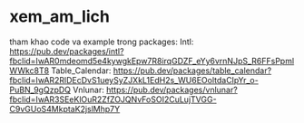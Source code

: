 # xem_am_lich

tham khao code va example trong packages:
Intl: https://pub.dev/packages/intl?fbclid=IwAR0mdeomd5e4kywgkEpw7R8irqGDZF_eYy6vrnNJpS_R6FFsPpmlWWkc8T8
Table_Calendar: https://pub.dev/packages/table_calendar?fbclid=IwAR2RlDEcDvS1ueySyZJXkL1EdH2s_WU6EOoltdaCIpYr_o-PuBN_9gQzpDQ
Vnlunar: https://pub.dev/packages/vnlunar?fbclid=IwAR3SEeKlOuR2ZfZOJQNvFoSOI2CuLujTVGG-C9vGUoS4MkptaK2jslMhp7Y